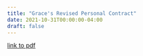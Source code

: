 ```yaml
---
title: "Grace's Revised Personal Contract"
date: 2021-10-31T00:00:00-04:00
draft: false
---
```


[link to pdf](https://vibrant-williams-d83705.netlify.app/gracepersonalcontract-revised.pdf)

